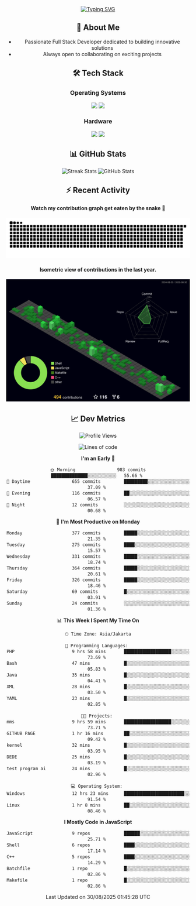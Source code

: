<div align="center" style="max-width: 900px; margin: auto;">
<a href="https://github.com/thunderkex">
  <img src="https://readme-typing-svg.herokuapp.com?font=Fira+Code&pause=1000&center=true&vCenter=true&width=435&lines=Ha+ha!+I+am+here!;Told+you+a+storm+was+coming!" alt="Typing SVG" />
</a>

## 👋 About Me
- Passionate Full Stack Developer dedicated to building innovative solutions
- Always open to collaborating on exciting projects

## 🛠️ Tech Stack
### Operating Systems
<a href="#"><img src="https://img.shields.io/badge/Linux-FCC624?style=flat&logo=linux&logoColor=black"></a>
<a href="#"><img src="https://img.shields.io/badge/Windows-0078D6?style=flat&logo=windows&logoColor=white"></a>

### Hardware
<a href="#"><img src="https://img.shields.io/badge/Raspberry%20Pi-C51A4A?style=flat&logo=raspberrypi&logoColor=white"></a>
<a href="#"><img src="https://img.shields.io/badge/Arduino-00979D?style=flat&logo=Arduino&logoColor=white"></a>

## 📊 GitHub Stats
<div align="center">
  <img src="https://streak-stats.demolab.com?user=thunderkex&theme=tokyonight-duo&border_radius=20" alt="Streak Stats" />
  <img src="https://github-readme-stats.vercel.app/api?username=thunderkex&show_icons=true&theme=tokyonight&border_radius=20" alt="GitHub Stats" />
</div>

## ⚡ Recent Activity
<h4>Watch my contribution graph get eaten by the snake 🐍</h4>
<img width="600em" alt="thunderkex's Github commit snake" src="https://raw.githubusercontent.com/thunderkex/thunderkex/output/grid-snake-ov.svg" />

<h4>Isometric view of contributions in the last year.</h4>
<a href="./profile-3d-contrib/profile-night-green.svg">
	<img width="600em" src="./profile-3d-contrib/profile-night-green.svg">
</a>

## 📈 Dev Metrics
<!--START_SECTION:waka-->
![Profile Views](http://img.shields.io/badge/Profile%20Views-0-blue)

![Lines of code](https://img.shields.io/badge/From%20Hello%20World%20I%27ve%20Written-3.4%20million%20lines%20of%20code-blue)

**I'm an Early 🐤** 

```text
🌞 Morning                983 commits         ██████████████░░░░░░░░░░░   55.66 % 
🌆 Daytime                655 commits         █████████░░░░░░░░░░░░░░░░   37.09 % 
🌃 Evening                116 commits         ██░░░░░░░░░░░░░░░░░░░░░░░   06.57 % 
🌙 Night                  12 commits          ░░░░░░░░░░░░░░░░░░░░░░░░░   00.68 % 
```
📅 **I'm Most Productive on Monday** 

```text
Monday                   377 commits         █████░░░░░░░░░░░░░░░░░░░░   21.35 % 
Tuesday                  275 commits         ████░░░░░░░░░░░░░░░░░░░░░   15.57 % 
Wednesday                331 commits         █████░░░░░░░░░░░░░░░░░░░░   18.74 % 
Thursday                 364 commits         █████░░░░░░░░░░░░░░░░░░░░   20.61 % 
Friday                   326 commits         █████░░░░░░░░░░░░░░░░░░░░   18.46 % 
Saturday                 69 commits          █░░░░░░░░░░░░░░░░░░░░░░░░   03.91 % 
Sunday                   24 commits          ░░░░░░░░░░░░░░░░░░░░░░░░░   01.36 % 
```


📊 **This Week I Spent My Time On** 

```text
🕑︎ Time Zone: Asia/Jakarta

💬 Programming Languages: 
PHP                      9 hrs 58 mins       ██████████████████░░░░░░░   73.69 % 
Bash                     47 mins             █░░░░░░░░░░░░░░░░░░░░░░░░   05.83 % 
Java                     35 mins             █░░░░░░░░░░░░░░░░░░░░░░░░   04.41 % 
XML                      28 mins             █░░░░░░░░░░░░░░░░░░░░░░░░   03.50 % 
YAML                     23 mins             █░░░░░░░░░░░░░░░░░░░░░░░░   02.85 % 

🐱‍💻 Projects: 
mms                      9 hrs 59 mins       ██████████████████░░░░░░░   73.71 % 
GITHUB PAGE              1 hr 16 mins        ██░░░░░░░░░░░░░░░░░░░░░░░   09.42 % 
kernel                   32 mins             █░░░░░░░░░░░░░░░░░░░░░░░░   03.95 % 
DEDE                     25 mins             █░░░░░░░░░░░░░░░░░░░░░░░░   03.19 % 
test program ai          24 mins             █░░░░░░░░░░░░░░░░░░░░░░░░   02.96 % 

💻 Operating System: 
Windows                  12 hrs 23 mins      ███████████████████████░░   91.54 % 
Linux                    1 hr 8 mins         ██░░░░░░░░░░░░░░░░░░░░░░░   08.46 % 
```

**I Mostly Code in JavaScript** 

```text
JavaScript               9 repos             ██████░░░░░░░░░░░░░░░░░░░   25.71 % 
Shell                    6 repos             ████░░░░░░░░░░░░░░░░░░░░░   17.14 % 
C++                      5 repos             ████░░░░░░░░░░░░░░░░░░░░░   14.29 % 
Batchfile                1 repo              █░░░░░░░░░░░░░░░░░░░░░░░░   02.86 % 
Makefile                 1 repo              █░░░░░░░░░░░░░░░░░░░░░░░░   02.86 % 
```




 Last Updated on 30/08/2025 01:45:28 UTC
<!--END_SECTION:waka-->
</div>
